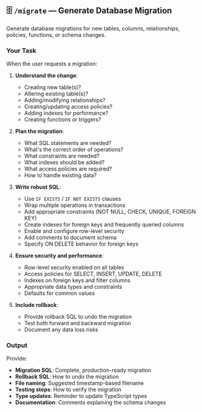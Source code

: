 ## 🗄️ **`/migrate`** — Generate Database Migration

Generate database migrations for new tables, columns, relationships, policies, functions, or schema changes.

### Your Task

When the user requests a migration:

1. **Understand the change**:
   - Creating new table(s)?
   - Altering existing table(s)?
   - Adding/modifying relationships?
   - Creating/updating access policies?
   - Adding indexes for performance?
   - Creating functions or triggers?

2. **Plan the migration**:
   - What SQL statements are needed?
   - What's the correct order of operations?
   - What constraints are needed?
   - What indexes should be added?
   - What access policies are required?
   - How to handle existing data?

3. **Write robust SQL**:
   - Use `IF EXISTS` / `IF NOT EXISTS` clauses
   - Wrap multiple operations in transactions
   - Add appropriate constraints (NOT NULL, CHECK, UNIQUE, FOREIGN KEY)
   - Create indexes for foreign keys and frequently queried columns
   - Enable and configure row-level security
   - Add comments to document schema
   - Specify ON DELETE behavior for foreign keys

4. **Ensure security and performance**:
   - Row-level security enabled on all tables
   - Access policies for SELECT, INSERT, UPDATE, DELETE
   - Indexes on foreign keys and filter columns
   - Appropriate data types and constraints
   - Defaults for common values

5. **Include rollback**:
   - Provide rollback SQL to undo the migration
   - Test both forward and backward migration
   - Document any data loss risks

### Output

Provide:
- **Migration SQL**: Complete, production-ready migration
- **Rollback SQL**: How to undo the migration
- **File naming**: Suggested timestamp-based filename
- **Testing steps**: How to verify the migration
- **Type updates**: Reminder to update TypeScript types
- **Documentation**: Comments explaining the schema changes
